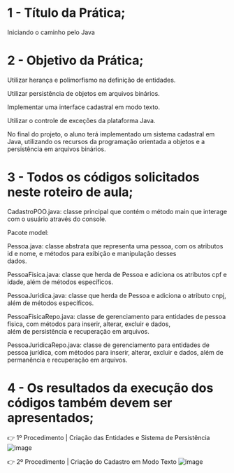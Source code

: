 

#  1 - Título da Prática;
  Iniciando o caminho pelo Java

#  2 - Objetivo da Prática;
  Utilizar herança e polimorfismo na  definição de entidades.
  
  Utilizar persistência de objetos em arquivos binários.
  
  Implementar uma interface cadastral em modo texto.
  
  Utilizar o controle de exceções da plataforma Java.
  
  No final do projeto, o aluno terá implementado um sistema cadastral em Java,
  utilizando os recursos da programação orientada a objetos e a persistência em
  arquivos binários.

#  3 - Todos os códigos solicitados neste roteiro de aula;
  
  CadastroPOO.java: classe principal que contém o método main que interage com o usuário através do console.
	
  Pacote model:
 	
  Pessoa.java: classe abstrata que representa uma pessoa, com os atributos id e nome, e métodos para exibição e manipulação desses 	 
  dados.
	
  PessoaFisica.java: classe que herda de Pessoa e adiciona os atributos cpf e idade, além de métodos específicos.
 
  PessoaJuridica.java: classe que herda de Pessoa e adiciona o atributo cnpj, além de métodos específicos.
	
  PessoaFisicaRepo.java: classe de gerenciamento para entidades de pessoa física, com métodos para inserir, alterar, excluir e dados,     
  além de persistência e recuperação em arquivos.
	
  PessoaJuridicaRepo.java: classe de gerenciamento para entidades de pessoa jurídica, com métodos para inserir, alterar, excluir e dados, 
  além de permanência e recuperação em arquivos.

#  4 - Os resultados da execução dos códigos também devem ser apresentados;

👉 1º Procedimento | Criação das Entidades e Sistema de Persistência
![image](https://github.com/Wfelipetm/MissaoPraticaN1_Mundo3/assets/108297008/bdee556e-468d-4f2d-8b5d-0130e89525ee)

👉 2º Procedimento | Criação do Cadastro em Modo Texto
![image](https://github.com/Wfelipetm/MissaoPraticaN1_Mundo3/assets/108297008/f491c90b-7352-4a0e-8332-9dac64c3057d)



